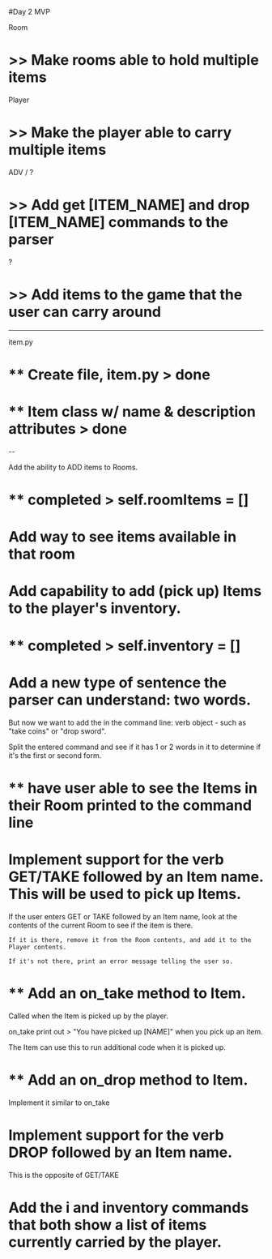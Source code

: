 #Day 2 MVP

Room
# >> Make rooms able to hold multiple items

Player
# >> Make the player able to carry multiple items

ADV / ? 
# >> Add get [ITEM_NAME] and drop [ITEM_NAME] commands to the parser

?
# >> Add items to the game that the user can carry around

-----

item.py
# ** Create file, item.py > done
# ** Item class w/ name & description attributes > done
 --

Add the ability to ADD items to Rooms.
# ** completed > self.roomItems = []


# Add way to see items available in that room 


# Add capability to add (pick up) Items to the player's inventory. 
# ** completed > self.inventory = []



# Add a new type of sentence the parser can understand: two words.

But now we want to add the in the command line:
verb object - such as "take coins" or "drop sword".

Split the entered command and see if it has 1 or 2 words in it to determine if it's the first or second form.


# ** have user able to see the Items in their Room printed to the command line

# Implement support for the verb GET/TAKE followed by an Item name. This will be used to pick up Items.

If the user enters GET or TAKE followed by an Item name, look at the contents of the current Room to see if the item is there.

    If it is there, remove it from the Room contents, and add it to the Player contents.

    If it's not there, print an error message telling the user so.

# ** Add an on_take method to Item.
Called when the Item is picked up by the player.

on_take print out > "You have picked up [NAME]" when you pick up an item.

The Item can use this to run additional code when it is picked up.

# ** Add an on_drop method to Item. 
Implement it similar to on_take

# Implement support for the verb DROP followed by an Item name. 
This is the opposite of GET/TAKE


# Add the i and inventory commands that both show a list of items currently carried by the player.